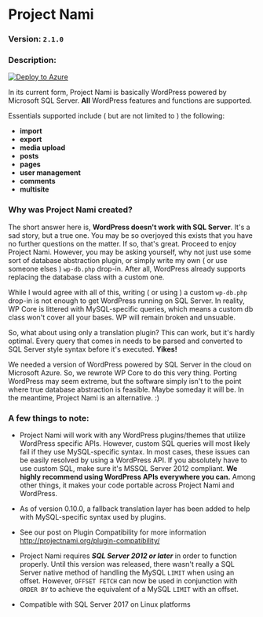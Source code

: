Project Nami
===============

### Version: `2.1.0` ###

### Description: ###
[![Deploy to Azure](http://azuredeploy.net/deploybutton.png)](https://deploy.azure.com/?repository=https://github.com/ProjectNami/projectnami/tree/latest)

In its current form, Project Nami is basically WordPress powered by Microsoft SQL Server. **All** WordPress features and functions are supported.

Essentials supported include ( but are not limited to ) the following:

* **import**
* **export**
* **media upload**
* **posts**
* **pages**
* **user management**
* **comments**
* **multisite**

### Why was Project Nami created? ###
The short answer here is, **WordPress doesn't work with SQL Server**. It's a sad story, but a true one. You may be so overjoyed this exists that you have no further questions on the matter. If so, that's great. Proceed to enjoy Project Nami. However, you may be asking yourself, why not just use some sort of database abstraction plugin, or simply write my own ( or use someone elses ) `wp-db.php` drop-in. After all, WordPress already supports replacing the database class with a custom one.

While I would agree with all of this, writing ( or using ) a custom `wp-db.php` drop-in is not enough to get WordPress running on SQL Server. In reality, WP Core is littered with MySQL-specific queries, which means a custom db class won't cover all your bases. WP will remain broken and unsuable.

So, what about using only a translation plugin? This can work, but it's hardly optimal. Every query that comes in needs to be parsed and converted to SQL Server style syntax before it's executed. **Yikes!**

We needed a version of WordPress powered by SQL Server in the cloud on Microsoft Azure. So, we rewrote WP Core to do this very thing. Porting WordPress may seem extreme, but the software simply isn't to the point where true database abstraction is feasible. Maybe someday it will be. In the meantime, Project Nami is an alternative. :)

### A few things to note: ###
* Project Nami will work with any WordPress plugins/themes that utilize WordPress specific APIs. However, custom SQL queries will most likely fail if they use MySQL-specific syntax. In most cases, these issues can be easily resolved by using a WordPress API. If you absolutely have to use custom SQL, make sure it's MSSQL Server 2012 compliant. **We highly recommend using WordPress APIs everywhere you can.** Among other things, it makes your code portable across Project Nami and WordPress.

* As of version 0.10.0, a fallback translation layer has been added to help with MySQL-specific syntax used by plugins.

* See our post on Plugin Compatibility for more information http://projectnami.org/plugin-compatibility/

* Project Nami requires ***SQL Server 2012 or later*** in order to function properly. Until this version was released, there wasn't really a SQL Server native method of handling the MySQL `LIMIT` when using an offset. However, `OFFSET FETCH` can now be used in conjunction with `ORDER BY` to achieve the equivalent of a MySQL `LIMIT` with an offset.

* Compatible with SQL Server 2017 on Linux platforms
